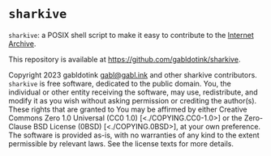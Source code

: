 <!--
sharkive [https://github.com/gabldotink/sharkive]
/README.md
SPDX-License-Identifier: CC0-1.0 OR 0BSD
-->

<!-- limit lines to 80 printed characters when possible ------------------- -->

# `sharkive`

`sharkive`: a POSIX shell script to make it easy to contribute to the
[Internet Archive](https://archive.org/).

This repository is available at <https://github.com/gabldotink/sharkive>.

Copyright 2023 gabldotink <gabl@gabl.ink> and other sharkive contributors.
`sharkive` is free software, dedicated to the public domain. You, the
individual or other entity receiving the software, may use, redistribute, and
modify it as you wish without asking permission or crediting the author(s).
These rights that are granted to You may be affirmed by either
Creative Commons Zero 1.0 Universal (CC0 1.0) [<./COPYING.CC0-1.0>] or
the Zero-Clause BSD License (0BSD) [<./COPYING.0BSD>], at your own preference.
The software is provided as-is, with no warranties of any kind to the extent
permissible by relevant laws. See the license texts for more details.
